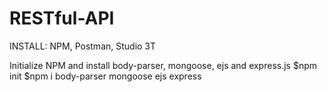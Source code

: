 # RESTful-API

INSTALL: NPM, Postman, Studio 3T

Initialize NPM and install body-parser, mongoose, ejs and express.js
$npm init
$npm i body-parser mongoose ejs express
